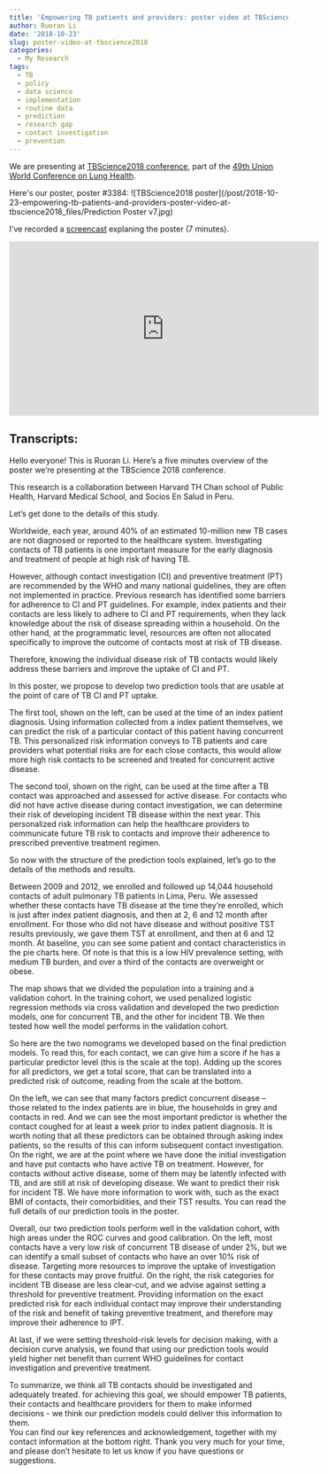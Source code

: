 ```yaml
---
title: 'Empowering TB patients and providers: poster video at TBScience2018'
author: Ruoran Li
date: '2018-10-23'
slug: poster-video-at-tbscience2018
categories:
  - My Research
tags:
  - TB
  - policy
  - data science
  - implementation
  - routine data
  - prediction
  - research gap
  - contact investigation
  - prevention
---
```


We are presenting at [TBScience2018 conference](https://thehague.worldlunghealth.org/programme/preconference-side-events/tb-science-2018/), part of the [49th Union World Conference on Lung Health](https://thehague.worldlunghealth.org/).  

Here's our poster, poster #3384: ![TBScience2018 poster](/post/2018-10-23-empowering-tb-patients-and-providers-poster-video-at-tbscience2018_files/Prediction Poster v7.jpg)

I've recorded a [screencast](https://www.youtube.com/watch?v=Fcla8eXRgh0) explaning the poster (7 minutes). 

<iframe width="560" height="315" src="https://www.youtube.com/embed/Fcla8eXRgh0" frameborder="0" allowfullscreen></iframe>

## Transcripts:

Hello everyone! This is Ruoran Li. Here’s a five minutes overview of the poster we’re presenting at the TBScience 2018 conference. 

This research is a collaboration between Harvard TH Chan school of Public Health, Harvard Medical School, and Socios En Salud in Peru. 

Let’s get done to the details of this study. 

Worldwide, each year, around 40% of an estimated 10-million new TB cases are not diagnosed or reported to the healthcare system. Investigating contacts of TB patients is one important measure for the early diagnosis and treatment of people at high risk of having TB.

However, although contact investigation (CI) and preventive treatment (PT) are recommended by the WHO and many national guidelines, they are often not implemented in practice. 
Previous research has identified some barriers for adherence to CI and PT guidelines. For example, index patients and their contacts are less likely to adhere to CI and PT requirements, when they lack knowledge about the risk of disease spreading within a household. 
On the other hand, at the programmatic level, resources are often not allocated specifically to improve the outcome of contacts most at risk of TB disease. 

Therefore, knowing the individual disease risk of TB contacts would likely address these barriers and improve the uptake of CI and PT. 

In this poster, we propose to develop two prediction tools that are usable at the point of care of TB CI and PT uptake.

The first tool, shown on the left, can be used at the time of an index patient diagnosis. Using information collected from a index patient themselves, we can predict the risk of a particular contact of this patient having concurrent TB. This personalized risk information conveys to TB patients and care providers what potential risks are for each close contacts, this would allow more high risk contacts to be screened and treated for concurrent active disease. 

The second tool, shown on the right, can be used at the time after a TB contact was approached and assessed for active disease. For contacts who did not have active disease during contact investigation, we can determine their risk of developing incident TB disease within the next year.  This personalized risk information can help the healthcare providers to communicate future TB risk to contacts and improve their adherence to prescribed preventive treatment regimen. 

So now with the structure of the prediction tools explained, let’s go to the details of the methods and results. 

Between 2009 and 2012, we enrolled and followed up 14,044 household contacts of adult pulmonary TB patients in Lima, Peru. 
We assessed whether these contacts have TB disease at the time they’re enrolled, which is just after index patient diagnosis, and then at 2, 6 and 12 month after enrollment. For those who did not have disease and without positive TST results previously, we gave them TST at enrollment, and then at 6 and 12 month.
At baseline, you can see some patient and contact characteristics in the pie charts here. Of note is that this is a low HIV prevalence setting, with medium TB burden, and over a third of the contacts are overweight or obese.  

The map shows that we divided the population into a training and a validation cohort. In the training cohort, we used penalized logistic regression methods via cross validation and developed the two prediction models, one for concurrent TB, and the other for incident TB. We then tested how well the model performs in the validation cohort.

So here are the two nomograms we developed based on the final prediction models. To read this, for each contact, we can give him a score if he has a particular predictor level (this is the scale at the top). Adding up the scores for all predictors, we get a total score, that can be translated into a predicted risk of outcome, reading from the scale at the bottom.

On the left, we can see that many factors predict concurrent disease – those related to the index patients are in blue, the households in grey and contacts in red. And we can see the most important predictor is whether the contact coughed for at least a week prior to index patient diagnosis. It is worth noting that all these predictors can be obtained through asking index patients, so the results of this can inform subsequent contact investigation. 
On the right, we are at the point where we have done the initial investigation and have put contacts who have active TB on treatment. However, for contacts without active disease, some of them may be latently infected with TB, and are still at risk of developing disease. We want to predict their risk for incident TB.  We have more information to work with, such as the exact BMI of contacts, their comorbidities, and their TST results. You can read the full details of our prediction tools in the poster. 

Overall, our two prediction tools perform well in the validation cohort, with high areas under the ROC curves and good calibration. On the left, most contacts have a very low risk of concurrent TB disease of under 2%, but we can identify a small subset of contacts who have an over 10% risk of disease. Targeting more resources to improve the uptake of investigation for these contacts may prove fruitful. 
On the right, the risk categories for incident TB disease are less clear-cut, and we advise against setting a threshold for preventive treatment.  Providing information on the exact predicted risk for each individual contact may improve their understanding of the risk and benefit of taking preventive treatment, and therefore may improve their adherence to IPT. 

At last, if we were setting threshold-risk levels for decision making, with a decision curve analysis, we found that using our prediction tools would yield higher net benefit than current WHO guidelines for contact investigation and preventive treatment.

To summarize, we think all TB contacts should be investigated and adequately treated. for achieving this goal, we should empower TB patients, their contacts and healthcare providers for them to make informed decisions - we think our prediction models could deliver this information to them.   
You can find our key references and acknowledgement, together with my contact information at the bottom right. Thank you very much for your time, and please don’t hesitate to let us know if you have questions or suggestions.

